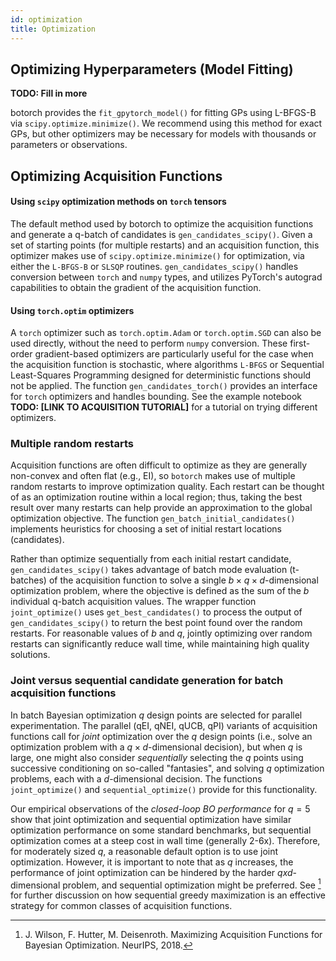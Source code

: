 ```yaml
---
id: optimization
title: Optimization
---
```


## Optimizing Hyperparameters (Model Fitting)

**TODO: Fill in more**

botorch provides the `fit_gpytorch_model()` for fitting GPs using L-BFGS-B via `scipy.optimize.minimize()`.  We recommend using this method for exact GPs, but other optimizers may be necessary for models with thousands or parameters or observations.

## Optimizing Acquisition Functions

#### Using `scipy` optimization methods on `torch` tensors

The default method used by botorch to optimize the acquisition functions and
generate a q-batch of candidates is `gen_candidates_scipy()`. Given a set of
starting points (for multiple restarts) and an acquisition function,
this optimizer makes use of `scipy.optimize.minimize()` for optimization,
via either the `L-BFGS-B` or `SLSQP` routines.  `gen_candidates_scipy()` handles conversion between `torch` and `numpy` types, and utilizes PyTorch's autograd capabilities to obtain the gradient of the acquisition function.

#### Using `torch.optim` optimizers

A `torch` optimizer such as `torch.optim.Adam` or `torch.optim.SGD` can also be
used directly, without the need to perform `numpy` conversion. These first-order
gradient-based optimizers are particularly useful for the case when the
acquisition function is stochastic, where algorithms `L-BFGS` or Sequential
Least-Squares Programming designed for deterministic functions should not be
applied. The function `gen_candidates_torch()` provides an interface for `torch`
optimizers and handles bounding. See the example notebook
**TODO: [LINK TO ACQUISITION TUTORIAL]** for a tutorial on trying different
optimizers.

### Multiple random restarts

Acquisition functions are often difficult to optimize as they are generally
non-convex and often flat (e.g., EI), so `botorch` makes use of multiple random
restarts to improve optimization quality. Each restart can be thought of as an
optimization routine within a local region; thus, taking the best result over
many restarts can help provide an approximation to the global optimization
objective. The function `gen_batch_initial_candidates()` implements heuristics
for choosing a set of initial restart locations (candidates).

Rather than optimize sequentially from each initial restart
candidate, `gen_candidates_scipy()` takes advantage of batch mode
evaluation (t-batches) of the acquisition function to solve a single
$b \times q \times d$-dimensional optimization problem, where the objective is
defined as the sum of the $b$ individual q-batch acquisition values.
The wrapper function `joint_optimize()` uses `get_best_candidates()` to process the
output of `gen_candidates_scipy()` to return the best point found over the random
restarts. For reasonable values of $b$ and $q$, jointly optimizing over random
restarts can significantly reduce wall time, while maintaining high quality
solutions.

### Joint versus sequential candidate generation for batch acquisition functions

In batch Bayesian optimization $q$ design points are selected for parallel experimentation. The parallel (qEI, qNEI, qUCB, qPI) variants of acquisition functions call
for *joint* optimization over the $q$ design points (i.e., solve an optimization
problem with a $q \times d$-dimensional decision), but when $q$ is large, one
might also consider *sequentially* selecting the $q$ points using successive
conditioning on so-called "fantasies", and solving $q$ optimization problems, each with a $d$-dimensional
decision. The functions `joint_optimize()` and `sequential_optimize()` provide for
this functionality.

Our empirical observations of the *closed-loop BO performance* for $q = 5$ show
that joint optimization and sequential optimization have similar optimization performance on
some standard benchmarks, but sequential optimization comes at a steep cost in
wall time (generally 2-6x). Therefore, for moderately sized $q$, a reasonable
default option is to use joint optimization.
However, it is important to note that as $q$ increases, the performance of joint
optimization can be hindered by the harder $q x d$-dimensional problem, and
sequential optimization might be preferred. See [^Wilson2018] for further
discussion on how sequential greedy maximization is an effective strategy for
common classes of acquisition functions.

[^Wilson2018]: J. Wilson, F. Hutter, M. Deisenroth. Maximizing Acquisition
Functions for Bayesian Optimization. NeurIPS, 2018.
